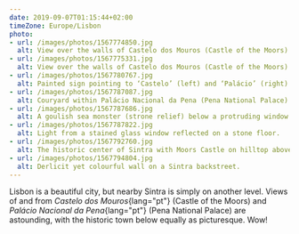 ```yaml
---
date: 2019-09-07T01:15:44+02:00
timeZone: Europe/Lisbon
photo:
- url: /images/photos/1567774850.jpg
  alt: View over the walls of Castelo dos Mouros (Castle of the Moors).
- url: /images/photos/1567775331.jpg
  alt: View over the walls of Castelo dos Mouros (Castle of the Moors).
- url: /images/photos/1567780767.jpg
  alt: Painted sign pointing to ‘Castelo’ (left) and ‘Palácio’ (right).
- url: /images/photos/1567787087.jpg
  alt: Couryard within Palácio Nacional da Pena (Pena National Palace)
- url: /images/photos/1567787686.jpg
  alt: A goulish sea monster (strone relief) below a protruding window.
- url: /images/photos/1567787822.jpg
  alt: Light from a stained glass window reflected on a stone floor.
- url: /images/photos/1567792760.jpg
  alt: The historic center of Sintra with Moors Castle on hilltop above.
- url: /images/photos/1567794804.jpg
  alt: Derlicit yet colourful wall on a Sintra backstreet.
---
```

Lisbon is a beautiful city, but nearby Sintra is simply on another level. Views of and from *Castelo dos Mouros*{lang="pt"} (Castle of the Moors) and *Palácio Nacional da Pena*{lang="pt"} (Pena National Palace) are astounding, with the historic town below equally as picturesque. Wow!
